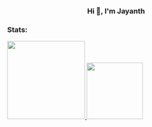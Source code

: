 <h3 align="center">Hi 👋, I'm Jayanth</h3>

<h3 align="left">Stats:</h3>
<div>
  <a href="https://github.com/jayanth336">
  <img height="180em" src="https://github-readme-stats.vercel.app/api?username=jayanth336&show_icons=true&theme=dark&include_all_commits=true&count_private=true"/>
  <img height="130em" src="https://github-readme-stats.vercel.app/api/top-langs/?username=jayanth336&layout=compact&langs_count=7&theme=dark"/>
 </div>
